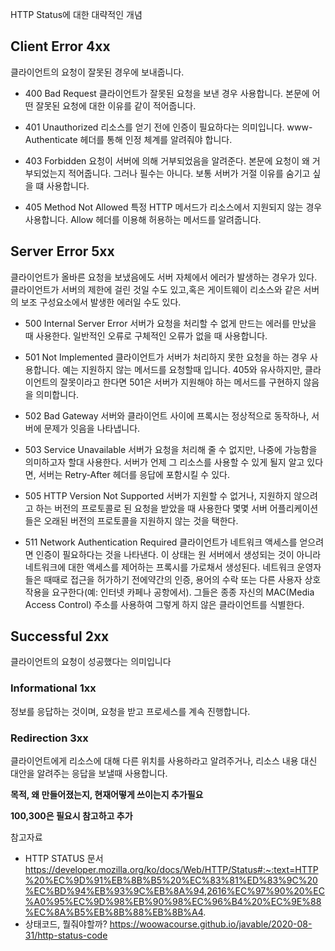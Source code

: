 HTTP Status에 대한 대략적인 개념

## Client Error 4xx
클라이언트의 요청이 잘못된 경우에 보내줍니다.

- 400 Bad Request
클라이언트가 잘못된 요청을 보낸 경우 사용합니다.
본문에 어떤 잘못된 요청에 대한 이유를 같이 적어줍니다.

- 401 Unauthorized
리소스를 얻기 전에 인증이 필요하다는 의미입니다.
www-Authenticate 헤더를 통해 인정 체계를 알려줘야 합니다.

- 403 Forbidden
요청이 서버에 의해 거부되었음을 알려준다.
본문에 요청이 왜 거부되었는지 적어줍니다.
그러나 필수는 아니다. 보통 서버가 거절 이유를 숨기고 싶을 떄 사용합니다.

- 405 Method Not Allowed
특정 HTTP 메서드가 리소스에서 지원되지 않는 경우 사용합니다.
Allow 헤더를 이용해 허용하는 메서드를 알려줍니다.

## Server Error 5xx
클라이언트가 올바른 요청을 보냈음에도 서버 자체에서 에러가 발생하는 경우가 있다.
클라이언트가 서버의 제한에 걸린 것일 수도 있고,혹은 게이트웨이 리소스와 같은 서버의 보조 구성요소에서 발생한 에러일 수도 있다.

- 500 Internal Server Error
서버가 요청을 처리할 수 없게 만드는 에러를 만났을 때 사용한다.
일반적인 오류로 구체적인 오류가 없을 때 사용합니다.

- 501 Not Implemented
클라이언트가 서버가 처리하지 못한 요청을 하는 경우 사용합니다. 예는 지원하지 않는 메서드를 요청할때 입니다.
405와 유사하지만, 클라이언트의 잘못이라고 한다면 501은 서버가 지원해야 하는 메서드를 구현하지 않음을 의미합니다.

- 502 Bad Gateway
서버와 클라이언트 사이에 프록시는 정상적으로 동작하나, 서버에 문제가 잇음을 나타냅니다.

- 503 Service Unavailable
서버가 요청을 처리해 줄 수 없지만, 나중에 가능함을 의미하고자 할대 사용한다.
서버가 언제 그 리소스를 사용할 수 있게 될지 알고 있다면, 서버는 Retry-After 헤더를 응답에 포함시킬 수 있다.

- 505 HTTP Version Not Supported
서버가 지원할 수 없거나, 지원하지 않으려고 하는 버전의 프로토콜로 된 요청을 받았을 때 사용한다
몇몇 서버 어플리케이션들은 오래된 버전의 프로토콜을 지원하지 않는 것을 택한다.

- 511 Network Authentication Required
클라이언트가 네트워크 액세스를 얻으려면 인증이 필요하다는 것을 나타낸다.
이 상태는 원 서버에서 생성되는 것이 아니라네트워크에 대한 액세스를 제어하는 프록시를 가로채서 생성된다.
네트워크 운영자들은 때때로 접근을 허가하기 전에약간의 인증, 용어의 수락 또는 다른 사용자 상호 작용을 요구한다(예: 인터넷 카페나 공항에서).
그들은 종종 자신의 MAC(Media Access Control) 주소를 사용하여 그렇게 하지 않은 클라이언트를 식별한다.

## Successful 2xx
클라이언트의 요청이 성공했다는 의미입니다

### Informational 1xx
정보를 응답하는 것이며, 요청을 받고 프로세스를 계속 진행합니다.

### Redirection 3xx
클라이언트에게 리소스에 대해 다른 위치를 사용하라고 알려주거나, 리소스 내용 대신 대안을 알려주는 응답을 보낼때 사용합니다.


**목적, 왜 만들어졌는지, 현재어떻게 쓰이는지 추가필요**

**100,300은 필요시 참고하고 추가**

참고자료
- HTTP STATUS 문서   
https://developer.mozilla.org/ko/docs/Web/HTTP/Status#:~:text=HTTP%20%EC%9D%91%EB%8B%B5%20%EC%83%81%ED%83%9C%20%EC%BD%94%EB%93%9C%EB%8A%94,2616%EC%97%90%20%EC%A0%95%EC%9D%98%EB%90%98%EC%96%B4%20%EC%9E%88%EC%8A%B5%EB%8B%88%EB%8B%A4.
- 상태코드, 뭘줘야할까?
https://woowacourse.github.io/javable/2020-08-31/http-status-code
